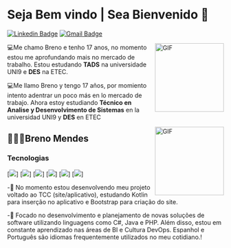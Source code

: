 #  Seja Bem vindo | Sea Bienvenido 👋



[![Linkedin Badge](https://img.shields.io/badge/-LinkedIn-blue?style=flat-square&logo=Linkedin&logoColor=white&link=https://www.linkedin.com/in/breno-mendes-moura-1b11341a2/)](https://www.linkedin.com/in/breno-mendes-moura-1b11341a2/)
[![Gmail Badge](https://img.shields.io/badge/-Gmail-c14438?style=flat-square&logo=Gmail&logoColor=white&link=mailto:bmoura.profissional@gmail.com)](mailto:bmoura.profissional@gmail.com)

<img align="right" alt="GIF" height="160px" src="https://media.giphy.com/media/3o7aCTQr3cdC1bXWi4/giphy.gif"/>

💻Me chamo Breno e tenho 17 anos, no momento estou me aprofundando mais no mercado de trabalho. Estou estudando **TADS** na universidade UNI9 e **DES** na ETEC.


💻Me llamo Breno y tengo 17 años, por momiento intento adentrar un poco más en lo mercado de trabajo. Ahora estoy estudiando **Técnico en Analise y Desenvolvimento de Sistemas** en la universidad UNI9 y **DES** en ETEC



  

<img align="right" alt="GIF" height="160px" src="https://media.giphy.com/media/1yk0v6WtCinP5Ptz6G/giphy.gif"/>

## 👨🏻‍💻Breno Mendes

### Tecnologias

[<img src="https://img.shields.io/badge/HTML5-E34F26?style=for-the-badge&logo=html5&logoColor=white)"/>]
[<img src="https://img.shields.io/badge/CSS-239120?&style=for-the-badge&logo=css3&logoColor=white"/>]
[<img src="https://img.shields.io/badge/PHP-777BB4?style=for-the-badge&logo=php&logoColor=white"/>]
[<img src="https://img.shields.io/badge/JavaScript-F7DF1E?style=for-the-badge&logo=javascript&logoColor=black"/>]
[<img src="https://img.shields.io/badge/C%23-239120?style=for-the-badge&logo=c-sharp&logoColor=white"/>]
[<img src="https://img.shields.io/badge/Java-ED8B00?style=for-the-badge&logo=java&logoColor=white"/>]




-📡 No momento estou desenvolvendo meu projeto voltado ao TCC (site/aplicativo), estudando Kotlin para inserção no aplicativo e Bootstrap para criação do site.

-📡 Focado no desenvolvimento e planejamento de novas soluções de software utilizando linguagens como C#, Java e PHP. Além disso, estou em constante aprendizado nas áreas de BI e Cultura DevOps. Espanhol e Português são idiomas frequentemente utilizados no meu cotidiano.!
